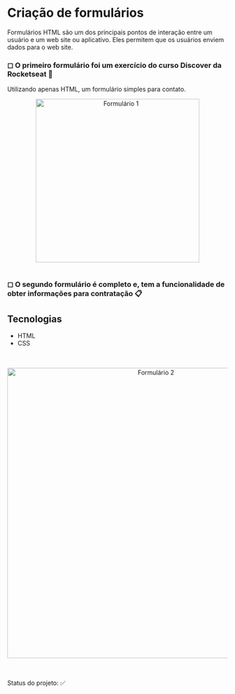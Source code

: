 # Criação de formulários

Formulários HTML são um dos principais pontos de interação entre um usuário e um web site ou aplicativo. Eles permitem que os usuários enviem dados para o web site. 

### ◻ O primeiro formulário foi um exercício do curso Discover da Rocketseat 🚀
Utilizando apenas HTML, um formulário simples para contato.
<br>
<div align= "center">
       <img width="374" alt="Formulário 1" src="https://user-images.githubusercontent.com/89019231/152158659-e7391803-1878-4876-9431-5271c4f8b6ef.png">
  </div>
  <br>
  
### ◻ O segundo formulário é completo e, tem a funcionalidade de obter informações para contratação 📋

## Tecnologias

- HTML
- CSS
<br>
<br>
<div align="center">
       <img width="664" alt="Formulário 2" src="https://user-images.githubusercontent.com/89019231/152159593-5df40ada-4500-495d-80f9-bbf0306c9eaa.png">
</div>

<br>
  <br>
  <p align="justify">Status do projeto: ✅ </p>

